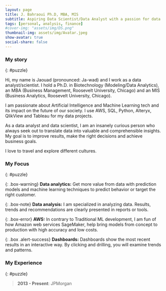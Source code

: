 ```yaml
---
layout: page
title: J. Bahraoui Ph.D, MBA, MIS
subtitle: Aspiring Data Scientist/Data Analyst with a passion for data quality, Analytics, governance, and Business Intelligence.
tags: [personal, analysis, finance]
#cover-img: "assets/img/DS.png"
thumbnail-img: assets/img/Avatar.jpeg
show-avatar: true
social-share: false
---
```


### <i class="fas fa-puzzle-piece" aria-hidden="true"></i> My story
{: #puzzle}

Hi, my name is Jaouad (pronounced: Ja-wad) and I work as a data analyst/scientist. I hold a Ph.D. in Biotechnology (Modeling/Data Analytics), an MBA (Business Management, Roosevelt University, Chicago) and an MIS (Business Analytics, Roosevelt University, Chicago).

I am passionate about Artificial Intelligence and Machine Learning tech and its impact on the future of our society. I use AWS, SQL, Python, Alteryx, QlikView and Tableau for my data projects.

As a data analyst and data scientist, I am an insanely curious person who always seek out to translate data into valuable and comprehensible insights. My goal is to improve results, make the right decisions and achieve business goals.

I love to travel and explore different cultures.

### <i class="fas fa-puzzle-piece" aria-hidden="true"></i> My Focus
{: #puzzle}

{: .box-warning}
**Data analytics:** Get more value from data with prediction models and machine learning techniques to predict behavior or target the right customer.

{: .box-note}
**Data analysis:** I am specialized in analyzing data. Results, trends and recommendations are clearly presented in reports or tools.

{: .box-error}
**AWS:** In contrary to Traditional ML development, I am fun of how Amazon web services SageMaker, help bring models from concept to production with high accuracy and low costs.

{: .box .alert-success}
**Dashboards:** Dashboards show the most recent results in an interactive way. By clicking and drilling, you will examine trends and patterns.

### <i class="fas fa-puzzle-piece" aria-hidden="true"></i> My Experience
{: #puzzle}

> **2013 - Present**: JPMorgan
